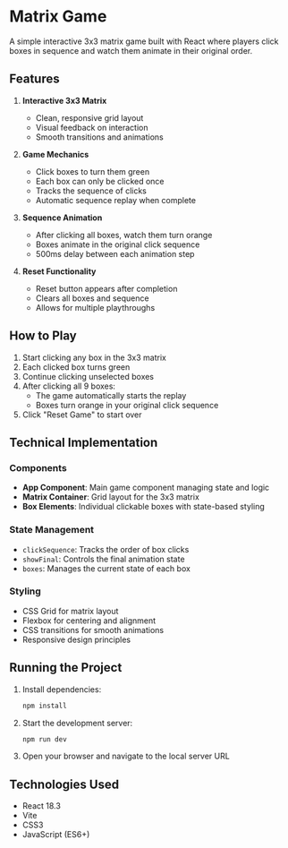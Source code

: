 # Matrix Game

A simple interactive 3x3 matrix game built with React where players click boxes in sequence and watch them animate in their original order.

## Features

1. **Interactive 3x3 Matrix**
   - Clean, responsive grid layout
   - Visual feedback on interaction
   - Smooth transitions and animations

2. **Game Mechanics**
   - Click boxes to turn them green
   - Each box can only be clicked once
   - Tracks the sequence of clicks
   - Automatic sequence replay when complete

3. **Sequence Animation**
   - After clicking all boxes, watch them turn orange
   - Boxes animate in the original click sequence
   - 500ms delay between each animation step

4. **Reset Functionality**
   - Reset button appears after completion
   - Clears all boxes and sequence
   - Allows for multiple playthroughs

## How to Play

1. Start clicking any box in the 3x3 matrix
2. Each clicked box turns green
3. Continue clicking unselected boxes
4. After clicking all 9 boxes:
   - The game automatically starts the replay
   - Boxes turn orange in your original click sequence
5. Click "Reset Game" to start over

## Technical Implementation

### Components

- **App Component**: Main game component managing state and logic
- **Matrix Container**: Grid layout for the 3x3 matrix
- **Box Elements**: Individual clickable boxes with state-based styling

### State Management

- `clickSequence`: Tracks the order of box clicks
- `showFinal`: Controls the final animation state
- `boxes`: Manages the current state of each box

### Styling

- CSS Grid for matrix layout
- Flexbox for centering and alignment
- CSS transitions for smooth animations
- Responsive design principles

## Running the Project

1. Install dependencies:
   ```bash
   npm install
   ```

2. Start the development server:
   ```bash
   npm run dev
   ```

3. Open your browser and navigate to the local server URL

## Technologies Used

- React 18.3
- Vite
- CSS3
- JavaScript (ES6+)

